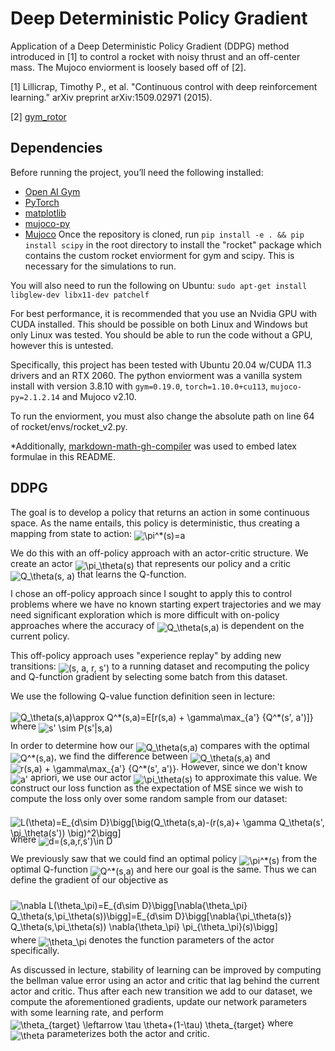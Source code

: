 # Deep Deterministic Policy Gradient

Application of a Deep Deterministic Policy Gradient (DDPG) method introduced in [1] to control a rocket with noisy thrust and an off-center mass. The Mujoco enviorment is loosely based off of [2].

[1] Lillicrap, Timothy P., et al. "Continuous control with deep reinforcement learning." arXiv preprint arXiv:1509.02971 (2015).

[2] [gym_rotor](https://github.com/inkyusa/gym_rotor)

## Dependencies

Before running the project, you’ll need the following installed:
* [Open AI Gym](https://github.com/openai/gym)
* [PyTorch](https://pytorch.org/get-started/locally/)
* [matplotlib](https://pypi.org/project/matplotlib/)
* [mujoco-py](https://github.com/openai/mujoco-py)
* [Mujoco](https://mujoco.org/download)
Once the repository is cloned, run `pip install -e . && pip install scipy` in the root directory to install the "rocket" package which contains the custom rocket enviorment for gym and scipy. This is necessary for the simulations to run.

You will also need to run the following on Ubuntu: `sudo apt-get install libglew-dev libx11-dev patchelf`

For best performance, it is recommended that you use an Nvidia GPU with CUDA installed. This should be possible on both Linux and Windows but only Linux was tested. You should be able to run the code without a GPU, however this is untested.

Specifically, this project has been tested with Ubuntu 20.04 w/CUDA 11.3 drivers and an RTX 2060. The python enviorment was a vanilla system install with version 3.8.10 with `gym=0.19.0`, `torch=1.10.0+cu113`, `mujoco-py=2.1.2.14` and Mujoco v2.10.

To run the enviorment, you must also change the absolute path on line 64 of rocket/envs/rocket_v2.py.

*Additionally, [markdown-math-gh-compiler](https://github.com/jeremy-rifkin/markdown-math-gh-compiler) was used to embed latex formulae in this README.

## DDPG

The goal is to develop a policy that returns an action in some continuous space. As the name entails, this policy is deterministic, thus creating a mapping from state to action: <img alt="\pi^*(s)=a" src="https://render.githubusercontent.com/render/math?math=%5Cpi%5E%2a%28s%29%3Da" style="transform: translateY(20%);" />

We do this with an off-policy approach with an actor-critic structure. We create an actor <img alt="\pi_\theta(s)" src="https://render.githubusercontent.com/render/math?math=%5Cpi_%5Ctheta%28s%29" style="transform: translateY(20%);" /> that represents our policy and a critic <img alt="Q_\theta(s, a)" src="https://render.githubusercontent.com/render/math?math=Q_%5Ctheta%28s%2C%20a%29" style="transform: translateY(20%);" /> that learns the Q-function.

I chose an off-policy approach since I sought to apply this to control problems where we have no known starting expert trajectories and we may need significant exploration which is more difficult with on-policy approaches where the accuracy of <img alt="Q_\theta(s,a)" src="https://render.githubusercontent.com/render/math?math=Q_%5Ctheta%28s%2Ca%29" style="transform: translateY(20%);" /> is dependent on the current policy.

This off-policy approach uses "experience replay" by adding new transitions: <img alt="(s, a, r, s')" src="https://render.githubusercontent.com/render/math?math=%28s%2C%20a%2C%20r%2C%20s%27%29" style="transform: translateY(20%);" /> to a running dataset and recomputing the policy and Q-function gradient by selecting some batch from this dataset.

We use the following Q-value function definition seen in lecture:

<img alt="Q_\theta(s,a)\approx Q^*(s,a)=E[r(s,a) + \gamma\max_{a'} {Q^*(s', a')]}" src="https://render.githubusercontent.com/render/math?math=Q_%5Ctheta%28s%2Ca%29%5Capprox%20Q%5E%2a%28s%2Ca%29%3DE%5Br%28s%2Ca%29%20%2B%20%5Cgamma%5Cmax_%7Ba%27%7D%20%7BQ%5E%2a%28s%27%2C%20a%27%29%5D%7D" style="transform: translateY(20%);" /> where <img alt="s' \sim P(s'|s,a)" src="https://render.githubusercontent.com/render/math?math=s%27%20%5Csim%20P%28s%27%7Cs%2Ca%29" style="transform: translateY(20%);" />

In order to determine how our <img alt="Q_\theta(s,a)" src="https://render.githubusercontent.com/render/math?math=Q_%5Ctheta%28s%2Ca%29" style="transform: translateY(20%);" /> compares with the optimal <img alt="Q^*(s,a)" src="https://render.githubusercontent.com/render/math?math=Q%5E%2a%28s%2Ca%29" style="transform: translateY(20%);" />, we find the difference between <img alt="Q_\theta(s,a)" src="https://render.githubusercontent.com/render/math?math=Q_%5Ctheta%28s%2Ca%29" style="transform: translateY(20%);" /> and <img alt="r(s,a) + \gamma\max_{a'} {Q^*(s', a')}" src="https://render.githubusercontent.com/render/math?math=r%28s%2Ca%29%20%2B%20%5Cgamma%5Cmax_%7Ba%27%7D%20%7BQ%5E%2a%28s%27%2C%20a%27%29%7D" style="transform: translateY(20%);" />. However, since we don't know <img alt="a'" src="https://render.githubusercontent.com/render/math?math=a%27" style="transform: translateY(20%);" /> apriori, we use our actor <img alt="\pi_\theta(s)" src="https://render.githubusercontent.com/render/math?math=%5Cpi_%5Ctheta%28s%29" style="transform: translateY(20%);" /> to approximate this value. We construct our loss function as the expectation of MSE since we wish to compute the loss only over some random sample from our dataset:

<img alt="L(\theta)=E_{d\sim D}\bigg[\big(Q_\theta(s,a)-(r(s,a)+ \gamma Q_\theta(s', \pi_\theta(s')) \big)^2\bigg]" src="https://render.githubusercontent.com/render/math?math=L%28%5Ctheta%29%3DE_%7Bd%5Csim%20D%7D%5Cbigg%5B%5Cbig%28Q_%5Ctheta%28s%2Ca%29-%28r%28s%2Ca%29%2B%20%5Cgamma%20Q_%5Ctheta%28s%27%2C%20%5Cpi_%5Ctheta%28s%27%29%29%20%5Cbig%29%5E2%5Cbigg%5D" style="transform: translateY(20%);" /> where <img alt="d=(s,a,r,s')\in D" src="https://render.githubusercontent.com/render/math?math=d%3D%28s%2Ca%2Cr%2Cs%27%29%5Cin%20D" style="transform: translateY(20%);" />

We previously saw that we could find an optimal policy <img alt="\pi^*(s)" src="https://render.githubusercontent.com/render/math?math=%5Cpi%5E%2a%28s%29" style="transform: translateY(20%);" /> from the optimal Q-function <img alt="Q^*(s,a)" src="https://render.githubusercontent.com/render/math?math=Q%5E%2a%28s%2Ca%29" style="transform: translateY(20%);" /> and here our goal is the same. Thus we can define the gradient of our objective as

<img alt="\nabla L(\theta_\pi)=E_{d\sim D}\bigg[\nabla{\theta_\pi} Q_\theta(s,\pi_\theta(s))\bigg]=E_{d\sim D}\bigg[\nabla{\pi_\theta(s)} Q_\theta(s,\pi_\theta(s)) \nabla{\theta_\pi} \pi_{\theta_\pi}(s)\bigg]" src="https://render.githubusercontent.com/render/math?math=%5Cnabla%20L%28%5Ctheta_%5Cpi%29%3DE_%7Bd%5Csim%20D%7D%5Cbigg%5B%5Cnabla%7B%5Ctheta_%5Cpi%7D%20Q_%5Ctheta%28s%2C%5Cpi_%5Ctheta%28s%29%29%5Cbigg%5D%3DE_%7Bd%5Csim%20D%7D%5Cbigg%5B%5Cnabla%7B%5Cpi_%5Ctheta%28s%29%7D%20Q_%5Ctheta%28s%2C%5Cpi_%5Ctheta%28s%29%29%20%5Cnabla%7B%5Ctheta_%5Cpi%7D%20%5Cpi_%7B%5Ctheta_%5Cpi%7D%28s%29%5Cbigg%5D" style="transform: translateY(20%);" />

where <img alt="\theta_\pi" src="https://render.githubusercontent.com/render/math?math=%5Ctheta_%5Cpi" style="transform: translateY(20%);" /> denotes the function parameters of the actor specifically.

As discussed in lecture, stability of learning can be improved by computing the bellman value error using an actor and critic that lag behind the current actor and critic. Thus after each new transition we add to our dataset, we compute the aforementioned gradients, update our network parameters with some learning rate, and perform <img alt="\theta_{target} \leftarrow \tau \theta+(1-\tau) \theta_{target}" src="https://render.githubusercontent.com/render/math?math=%5Ctheta_%7Btarget%7D%20%5Cleftarrow%20%5Ctau%20%5Ctheta%2B%281-%5Ctau%29%20%5Ctheta_%7Btarget%7D" style="transform: translateY(20%);" /> where <img alt="\theta" src="https://render.githubusercontent.com/render/math?math=%5Ctheta" style="transform: translateY(20%);" /> parameterizes both the actor and critic.
